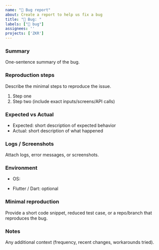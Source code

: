 ```yaml
---
name: "🐛 Bug report"
about: Create a report to help us fix a bug
title: "🐛 Bug: "
labels: ["🐛 bug"]
assignees: ''
projects: ['ZKR']
---
```


### Summary
One-sentence summary of the bug.
 
### Reproduction steps
Describe the minimal steps to reproduce the issue.

1. Step one
2. Step two (include exact inputs/screens/API calls)

 
### Expected vs Actual

- Expected: short description of expected behavior
- Actual: short description of what happened

 
### Logs / Screenshots

Attach logs, error messages, or screenshots.

 
### Environment

- OS: 

- Flutter / Dart: optional

 
### Minimal reproduction

Provide a short code snippet, reduced test case, or a repo/branch that reproduces the bug.

 
### Notes

Any additional context (frequency, recent changes, workarounds tried).
